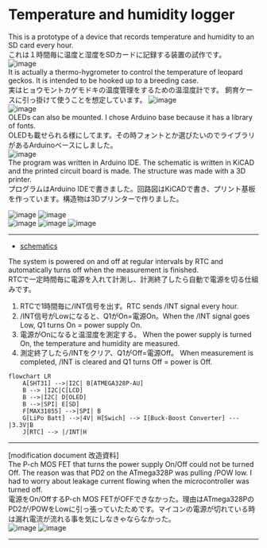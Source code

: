 # Temperature and humidity logger

This is a prototype of a device that records temperature and humidity to an SD card every hour.  
これは１時間毎に温度と湿度をSDカードに記録する装置の試作です。  
![image](image/00.JPG)  
It is actually a thermo-hygrometer to control the temperature of leopard geckos. It is intended to be hooked up to a breeding case.  
実はヒョウモントカゲモドキの温度管理をするための温湿度計です。
飼育ケースに引っ掛けて使うことを想定しています。
![image](image/overview.JPG)  
![image](image/overview-02.png)  
OLEDs can also be mounted. I chose Arduino base because it has a library of fonts.  
OLEDも載せられる様にしてます。その時フォントとか選びたいのでライブラリがあるArduinoベースにしました。  
![image](image/02.JPG)  
The program was written in Arduino IDE. The schematic is written in KiCAD and the printed circuit board is made. The structure was made with a 3D printer.  
プログラムはArduino IDEで書きました。回路図はKiCADで書き、プリント基板を作っています。構造物は3Dプリンターで作りました。  

![image](image/04-01.png)
![image](image/04-02.png)  
![image](image/01.JPG)
![image](image/01-02.JPG)
![image](image/03.JPG)

---

* [schematics](schematics/TempHumiSensor.pdf)

The system is powered on and off at regular intervals by RTC and automatically turns off when the measurement is finished.  
RTCで一定時間毎に電源を入れて計測し、計測終了したら自動で電源を切る仕組みです。 

1. RTCで1時間毎に/INT信号を出す。RTC sends /INT signal every hour.
2. /INT信号がLowになると、Q1がOn=電源On。When the /INT signal goes Low, Q1 turns On = power supply On.
3. 電源がOnになると温湿度を測定する。  When the power supply is turned On, the temperature and humidity are measured.  
4. 測定終了したら/INTをクリア、Q1がOff=電源Off。  When measurement is completed, /INT is cleared and Q1 turns Off = power is Off.  

```mermaid
flowchart LR
    A[SHT31] -->|I2C| B[ATMEGA328P-AU]
    B --> |I2C|C[LCD]
    B -->|I2C| D[OLED]
    B -->|SPI| E[SD]
    F[MAX31855] -->|SPI| B
    G[LiPo Batt] -->|4V| H[Swich] --> I[Buck-Boost Converter] --- |3.3V|B
    J[RTC] --> |/INT|H
```

---

[modification document 改造資料]  
The P-ch MOS FET that turns the power supply On/Off could not be turned Off. The reason was that PD2 on the ATmega328P was pulling /POW low. I had to worry about leakage current flowing when the microcontroller was turned off.  
電源をOn/OffするP-ch MOS FETがOFFできなかった。理由はATmega328PのPD2が/POWをLowに引っ張っていたためです。マイコンの電源が切れている時は漏れ電流が流れる事を気にしなきゃならなかった。  
![image](image/05_SW_issue.png)
![image](image/06_CUT.png)

---

